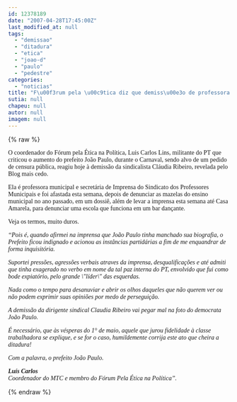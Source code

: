 ```yaml
---
id: 12378189
date: "2007-04-28T17:45:00Z"
last_modified_at: null
tags:
  - "demissao"
  - "ditadura"
  - "etica"
  - "joao-d"
  - "paulo"
  - "pedestre"
categories:
  - "noticias"
title: "F\u00f3rum pela \u00c9tica diz que demiss\u00e3o de professora sindicalista \u00e9 ditadura e pede explica\u00e7\u00f5es a Jo\u00e3o Paulo"
sutia: null
chapeu: null
autor: null
imagem: null
---
```

{% raw %}
<p><P><FONT face=Verdana>O coordenador do Fórum pela Ética na Política, Luis Carlos Lins, militante do PT que criticou o aumento do prefeito João Paulo, durante o Carnaval, sendo alvo de um pedido de censura pública, reagiu hoje à demissão da sindicalista Cláudia Ribeiro, revelada pelo Blog mais cedo. </FONT></P></p>
<p><P><FONT face=Verdana>Ela é professora municipal e secretária de Imprensa do Sindicato dos Professores Municipais e foi afastada esta semana, depois de denunciar as mazelas do ensino municipal no ano passado, em um dossiê, além de levar a imprensa esta semana até Casa Amarela, para denunciar uma escola que funciona em um bar dançante.</FONT></P></p>
<p><P><FONT face=Verdana>Veja os termos, muito duros.</FONT></P></p>
<p><P><FONT face=Verdana><EM>“Pois é, quando afirmei na imprensa que João Paulo tinha manchado sua biografia, o Prefeito ficou indignado e acionou as instâncias partidárias a fim de me enquandrar de forma inquisitória.</EM></FONT></P></p>
<p><P><FONT face=Verdana><EM>Suportei pressões, agressões verbais atraves da imprensa, desqualificações e até admiti que tinha exagerado no verbo em nome da tal paz interna do PT, envolvido que fui como bode expiatório, pelo grande \"líder\" das esquerdas. </EM></FONT></P></p>
<p><P><FONT face=Verdana><EM>Nada como o tempo para desanuviar e abrir os olhos daqueles que não querem ver ou não podem exprimir suas opiniões por medo de perseguição. </EM></FONT></P></p>
<p><P><FONT face=Verdana><EM>A demissão da dirigente sindical Claudia Ribeiro vai pegar mal na foto do democrata João Paulo. </EM></FONT></P></p>
<p><P><FONT face=Verdana><EM>É necessário, que às vésperas do 1° de maio, aquele que jurou fidelidade à classe trabalhadora se explique, e se for o caso, humildemente corrija este ato que cheira a ditadura!</EM></FONT></P></p>
<p><P><FONT face=Verdana><EM>Com a palavra, o prefeito João Paulo.</EM></FONT></P></p>
<p><P><FONT face=Verdana><EM><STRONG>Luís Carlos<BR></STRONG>Coordenador do MTC e membro do Fórum Pela Ética na Política”.</EM></FONT></P> </p>
{% endraw %}